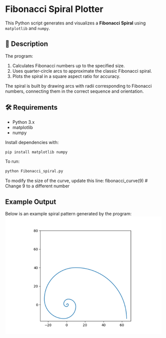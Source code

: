 # Fibonacci Spiral Plotter

This Python script generates and visualizes a **Fibonacci Spiral** using `matplotlib` and `numpy`.

## 📜 Description
The program:
1. Calculates Fibonacci numbers up to the specified size.
2. Uses quarter-circle arcs to approximate the classic Fibonacci spiral.
3. Plots the spiral in a square aspect ratio for accuracy.

The spiral is built by drawing arcs with radii corresponding to Fibonacci numbers, connecting them in the correct sequence and orientation.

## 🛠 Requirements
- Python 3.x
- matplotlib
- numpy

Install dependencies with:
```bash
pip install matplotlib numpy

```
To run:
```bash
python Fibonacci_spiral.py
```

To modify the size of the curve, update this line:
fibonacci_curve(9)  # Change 9 to a different number


## Example Output
Below is an example spiral pattern generated by the program:
![Golden Ratio](Spiral.png)